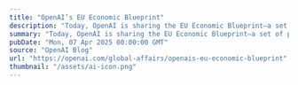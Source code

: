 ```yaml
---
title: "OpenAI’s EU Economic Blueprint"
description: "Today, OpenAI is sharing the EU Economic Blueprint—a set of proposals to help Europe seize the promise of artificial intelligence, drive sustainable economic growth across the region, and ensure that AI is developed and deployed by Europe, in Europe, for Europe."
summary: "Today, OpenAI is sharing the EU Economic Blueprint—a set of proposals to help Europe seize the promise of artificial intelligence, drive sustainable economic growth across the region, and ensure that AI is developed and deployed by Europe, in Europe, for Europe."
pubDate: "Mon, 07 Apr 2025 00:00:00 GMT"
source: "OpenAI Blog"
url: "https://openai.com/global-affairs/openais-eu-economic-blueprint"
thumbnail: "/assets/ai-icon.png"
---
```


